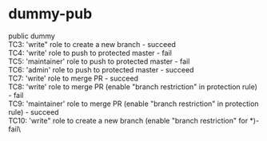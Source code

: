 # dummy-pub
public dummy \
TC3: 'write" role to create a new branch - succeed\
TC4: 'write' role to push to protected master - fail\
TC5: 'maintainer' role to push to protected master - fail \
TC6: 'admin' role to push to protected master - succeed \
TC7: 'write' role to merge PR - succeed \
TC8: 'write' role to merge PR (enable "branch restriction" in protection rule) - fail \
TC9: 'maintainer' role to merge PR (enable "branch restriction" in protection rule) - succeed \
TC10: 'write" role to create a new branch (enable "branch restriction" for *)- fail\
